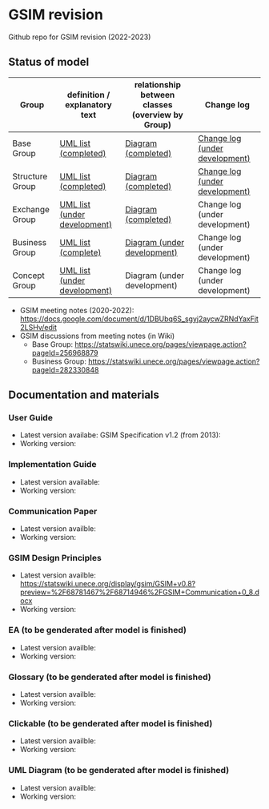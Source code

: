 # GSIM revision 

Github repo for GSIM revision (2022-2023) 

## Status of model 

Group|   definition / explanatory text | relationship between classes (overview by Group) | Change log
-- |  -- | -- | -- 
Base Group | [UML list (completed)](https://docs.google.com/document/d/1UaBbCHFe4opHWmNK4fjh0_luiGL99mM8E4D8JPfmdVw/edit) | [Diagram (completed)](https://statswiki.unece.org/pages/viewpage.action?pageId=387940416) | [Change log (under development)](https://docs.google.com/spreadsheets/d/1IUqrYGwFT9Osn9vWLuMJeCqVWcdcSnl-/edit?usp=sharing&ouid=114335116280732994204&rtpof=true&sd=true)
Structure Group | [UML list (completed)](https://docs.google.com/document/d/1CyaH_OFiFEAB17I7hCTyIua6okNnrnvI/edit?usp=share_link&ouid=114335116280732994204&rtpof=true&sd=true) | [Diagram (completed)](https://statswiki.unece.org/pages/viewpage.action?pageId=387940373) | [Change log (under development)](https://docs.google.com/spreadsheets/d/1IUqrYGwFT9Osn9vWLuMJeCqVWcdcSnl-/edit?usp=sharing&ouid=114335116280732994204&rtpof=true&sd=true)
Exchange Group | [UML list (under development)](https://docs.google.com/document/d/1tDSSTBLw9Br2NGfI9ILK9x58s8JBykSM/edit?usp=share_link&ouid=114335116280732994204&rtpof=true&sd=true) | [Diagram (completed)](https://statswiki.unece.org/display/clickablegsim/Exchange+Group+%28GSIM+v2.0%29+draft) | Change log (under development)
Business Group | [UML list (complete)](https://docs.google.com/document/d/1rAXFJ6UmgKkuEY_lUSeZbQaTmeFrEi6BtraM46ubUwU/edit#) | [Diagram (under development)](https://statswiki.unece.org/pages/viewpage.action?pageId=387940358) | Change log (under development)
Concept Group | [UML list (under development)](https://docs.google.com/document/d/19ENiGK_y9BYaGFhxfNoauY69XMq0EIxK/edit?usp=sharing&ouid=114335116280732994204&rtpof=true&sd=true) | Diagram (under development) | Change log (under development)

* GSIM meeting notes (2020-2022): https://docs.google.com/document/d/1DBUbq6S_sgyj2aycwZRNdYaxFjt2LSHv/edit
* GSIM discussions from meeting notes (in Wiki) 
  * Base Group: https://statswiki.unece.org/pages/viewpage.action?pageId=256968879 
  * Business Group: https://statswiki.unece.org/pages/viewpage.action?pageId=282330848 

## Documentation and materials
### User Guide
* Latest version availabe: GSIM Specification v1.2 (from 2013): 
* Working version: 

### Implementation Guide
* Latest version available: 
* Working version:

### Communication Paper
* Latest version availble: 
* Working version:

### GSIM Design Principles 
* Latest version availble: https://statswiki.unece.org/display/gsim/GSIM+v0.8?preview=%2F68781467%2F68714946%2FGSIM+Communication+0_8.docx
* Working version:

### EA (to be genderated after model is finished)
* Latest version availble: 
* Working version:


### Glossary (to be genderated after model is finished)
* Latest version availble: 
* Working version:


### Clickable (to be genderated after model is finished)
* Latest version availble: 
* Working version:


### UML Diagram (to be genderated after model is finished)
* Latest version availble: 
* Working version:
